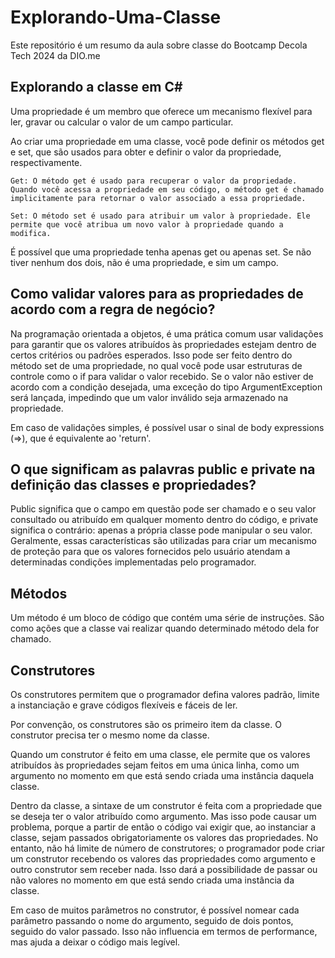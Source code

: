 # Explorando-Uma-Classe
Este repositório é um resumo da aula sobre classe do Bootcamp Decola Tech 2024 da DIO.me

## Explorando a classe em C# 

Uma propriedade é um membro que oferece um mecanismo flexível para ler, gravar ou calcular o valor de um campo particular.

Ao criar uma propriedade em uma classe, você pode definir os métodos get e set, que são usados para obter e definir o valor da propriedade, respectivamente.

    Get: O método get é usado para recuperar o valor da propriedade. Quando você acessa a propriedade em seu código, o método get é chamado implicitamente para retornar o valor associado a essa propriedade.

    Set: O método set é usado para atribuir um valor à propriedade. Ele permite que você atribua um novo valor à propriedade quando a modifica.

É possível que uma propriedade tenha apenas get ou apenas set. Se não tiver nenhum dos dois, não é uma propriedade, e sim um campo.

## Como validar valores para as propriedades de acordo com a regra de negócio?

Na programação orientada a objetos, é uma prática comum usar validações para garantir que os valores atribuídos às propriedades estejam dentro de certos critérios ou padrões esperados. Isso pode ser feito dentro do método set de uma propriedade, no qual você pode usar estruturas de controle como o if para validar o valor recebido. Se o valor não estiver de acordo com a condição desejada, uma exceção do tipo ArgumentException será lançada, impedindo que um valor inválido seja armazenado na propriedade.

Em caso de validações simples, é possível usar o sinal de body expressions (=>), que é equivalente ao 'return'.

## O que significam as palavras public e private na definição das classes e propriedades?

Public significa que o campo em questão pode ser chamado e o seu valor consultado ou atribuído em qualquer momento dentro do código, e private significa o contrário: apenas a própria classe pode manipular o seu valor. Geralmente, essas características são utilizadas para criar um mecanismo de proteção para que os valores fornecidos pelo usuário atendam a determinadas condições implementadas pelo programador.

## Métodos

Um método é um bloco de código que contém uma série de instruções. São como ações que a classe vai realizar quando determinado método dela for chamado.

## Construtores

Os construtores permitem que o programador defina valores padrão, limite a instanciação e grave códigos flexíveis e fáceis de ler.

Por convenção, os construtores são os primeiro item da classe. O construtor precisa ter o mesmo nome da classe.

Quando um construtor é feito em uma classe, ele permite que os valores atribuídos às propriedades sejam feitos em uma única linha, como um argumento no momento em que está sendo criada uma instância daquela classe.

Dentro da classe, a sintaxe de um construtor é feita com a propriedade que se deseja ter o valor atribuído como argumento. Mas isso pode causar um problema, porque a partir de então o código vai exigir que, ao instanciar a classe, sejam passados obrigatoriamente os valores das propriedades. No entanto, não há limite de número de construtores; o programador pode criar um construtor recebendo os valores das propriedades como argumento e outro construtor sem receber nada. Isso dará a possibilidade de passar ou não valores no momento em que está sendo criada uma instância da classe.

Em caso de muitos parâmetros no construtor, é possível nomear cada parâmetro passando o nome do argumento, seguido de dois pontos, seguido do valor passado. Isso não influencia em termos de performance, mas ajuda a deixar o código mais legível.
